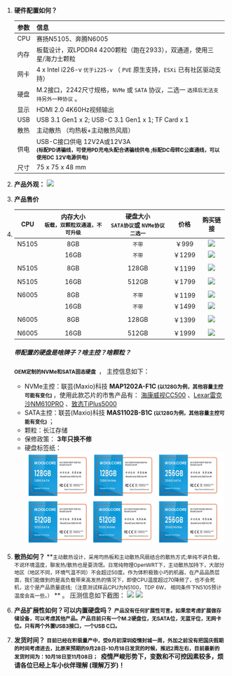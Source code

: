 1. **硬件配置如何？**

   | 参数 | 信息                                                         |
   | :--- | :----------------------------------------------------------- |
   | CPU  | 赛扬N5105、奔腾N6005                                         |
   | 内存 | 板载设计，双LPDDR4 4200颗粒（跑在2933），双通道，使用三星/海力士颗粒 |
   | 网卡 | 4 x Intel i226-v `优于i225-v`  （ `PVE` 原生支持，`ESXi` 已有社区驱动支持） |
   | 硬盘 | M.2接口，2242尺寸规格，`NVMe` 或 `SATA` 协议，二选一 `选择后无法支持另外一种协议` 。 |
   | 显示 | HDMI 2.0 4K60Hz视频输出                                      |
   | USB  | USB 3.1 Gen1 x 2; USB-C 3.1 Gen1 x 1; TF Card x 1            |
   | 散热 | 主动散热 （均热板+主动散热风扇）                             |
   | 供电 | USB-C接口供电 12V2A或12V3A <br>   <small>**(标配PD诱骗线，可使用PD充电头配合诱骗线供电 ;标配DC母转C公直通线，可以使用DC 12V电源供电)**</small> |
   | 尺寸 | 75 x 75 x 48 mm                                              |

2. **产品外观：**
   ![](https://wiki.ikoolcore.cn/images/mul_banner.png)

3. **产品售价**

4. |  CPU  | 内存大小<br> `板载，双颗粒双通道，不可升级` | 硬盘大小<br> `SATA协议`或 `NVMe协议 二选一` |  价格  |                           购买链接                           |
   | :---: | :-----------------------------------------: | :-----------------------------------------: | :----: | :----------------------------------------------------------: |
   | N5105 |                     8GB                     |                   `不带`                    | ￥999  | [![](https://img.shields.io/badge/%E7%AB%8B%E5%8D%B3%E8%B4%AD%E4%B9%B0-%E6%B7%98%E5%AE%9D-red)](https://item.taobao.com/item.htm?ft=t&id=682025492099) |
   |       |                    16GB                     |                   `不带`                    | ￥1299 | [![](https://img.shields.io/badge/%E7%AB%8B%E5%8D%B3%E8%B4%AD%E4%B9%B0-%E6%B7%98%E5%AE%9D-red)](https://item.taobao.com/item.htm?ft=t&id=682025492099) |
   |       |                                             |                                             |        |                                                              |
   | N5105 |                     8GB                     |                    128GB                    | ￥1199 | [![](https://img.shields.io/badge/%E7%AB%8B%E5%8D%B3%E8%B4%AD%E4%B9%B0-%E6%B7%98%E5%AE%9D-red)](https://item.taobao.com/item.htm?ft=t&id=682025492099) |
   |       |                                             |                                             |        |                                                              |
   | N5105 |                    16GB                     |                    512GB                    | ￥1799 | [![](https://img.shields.io/badge/%E7%AB%8B%E5%8D%B3%E8%B4%AD%E4%B9%B0-%E6%B7%98%E5%AE%9D-red)](https://item.taobao.com/item.htm?ft=t&id=682025492099) |
   |       |                                             |                                             |        |                                                              |
   | N6005 |                     8GB                     |                   `不带`                    | ￥1199 | [![](https://img.shields.io/badge/%E7%AB%8B%E5%8D%B3%E8%B4%AD%E4%B9%B0-%E6%B7%98%E5%AE%9D-red)](https://item.taobao.com/item.htm?ft=t&id=682025492099) |
   |       |                    16GB                     |                   `不带`                    | ￥1499 | [![](https://img.shields.io/badge/%E7%AB%8B%E5%8D%B3%E8%B4%AD%E4%B9%B0-%E6%B7%98%E5%AE%9D-red)](https://item.taobao.com/item.htm?ft=t&id=682025492099) |
   |       |                                             |                                             |        |                                                              |
   | N6005 |                     8GB                     |                    128GB                    | ￥1399 | [![](https://img.shields.io/badge/%E7%AB%8B%E5%8D%B3%E8%B4%AD%E4%B9%B0-%E6%B7%98%E5%AE%9D-red)](https://item.taobao.com/item.htm?ft=t&id=682025492099) |
   |       |                                             |                                             |        |                                                              |
   | N6005 |                    16GB                     |                    512GB                    | ￥1999 | [![](https://img.shields.io/badge/%E7%AB%8B%E5%8D%B3%E8%B4%AD%E4%B9%B0-%E6%B7%98%E5%AE%9D-red)](https://item.taobao.com/item.htm?ft=t&id=682025492099) |

   ##### 带配置的硬盘是啥牌子？啥主控？啥颗粒？

   **<small>OEM定制的NVMe和SATA固态硬盘 </small>** ， 主控信息如下：<br>

   - NVMe主控：联芸(Maxio)科技 **MAP1202A-F1C  <small>(以128G为例，其他容量主控可能有变化) </small>** ，使用此款芯片的市售产品有： [海康威视CC500](https://zhuanlan.zhihu.com/p/394138333) 、[Lexar雷克沙NM610PRO](https://diy.pconline.com.cn/1535/15359085.html) 、[致态TiPlus5000](https://www.chongdiantou.com/archives/137851.html) 
   - SATA主控：联芸(Maxio)科技 **MAS1102B-B1C <small>(以128G为例，其他容量主控可能有变化) </small>**   ；
   - 颗粒：长江存储
   - 保修政策： **3年只换不修**
   - 硬盘标签纸：
     ![](..\images\SSD.jpg)

5. **散热如何？**
   **<small>主动散热设计，采用均热板和主动散热风扇结合的散热方式;单纯不讲负载，不说环境温度，聊发热/散热也是耍流氓。日常纯物理OpenWRT下，主动散热加持下，大部分地区（地区不同，环境气温不同）不会超过50度。作为体积极致小巧的机器，在产品品质层面，我们能做到的是高负载带来高发热的情况下，即使CPU温度超过70降频了，也不会死机，这个是产品质量底线;（注意测试样品CPU为N5100，TDP 6W， 相同条件下N5105预计温度会高一些。）</small> ** 。  压测信息如下截图：
   ![](https://wiki.ikoolcore.cn/images/weather_temp.jpg)
   ![](https://wiki.ikoolcore.cn/images/limited.jpg)

6. **产品扩展性如何？可以内置硬盘吗？**
   **<small>产品没有任何扩展性可言。如果您考虑扩展做存储设备，可以考虑其他产品。产品目前只有一个M.2硬盘位，无SATA位，无蓝牙位，无网卡位。只有两个外置USB3接口，一个USB C口。</small>**

7. **发货时间？**
   **<small>目前已经在积极量产中，受9月初深圳疫情封城一周，外加之前没有把国庆假期的时间考虑进去，比原来预期的9月28日-10月18日发货的时候，推迟2周左右，目前最新的发货时间为：10月18日至11月08日； </small>** **疫情严峻形势下，变数和不可控因素较多，烦请各位已经上车小伙伴理解 (理解万岁)！**

